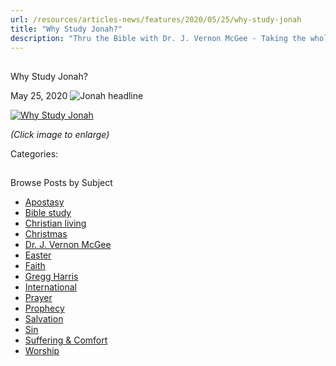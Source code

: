 ```yaml
---
url: /resources/articles-news/features/2020/05/25/why-study-jonah
title: "Why Study Jonah?"
description: "Thru the Bible with Dr. J. Vernon McGee - Taking the whole Word to the whole world"
---
```







## 
 Why Study Jonah?


May 25, 2020
![Jonah headline](https://ttb.org/images/default-source/Why-Study/jonah-headline.jpg?sfvrsn=61c81e16_0 "Jonah headline")




[![Why Study Jonah](/images/default-source/Why-Study/why-study-jonah.jpg?sfvrsn=54c81e16_0&MaxWidth=400&MaxHeight=&ScaleUp=false&Quality=High&Method=ResizeFitToAreaArguments&Signature=A84D886FC09E8A142244F0DFF8CF3B8007231170 "Why Study Jonah")](/images/default-source/Why-Study/why-study-jonah.jpg?sfvrsn=54c81e16_0)  

*(Click image to enlarge)*

Categories: 









## 
 Browse Posts by Subject


* [Apostasy](/resources/articles-news/-in-tags/tags/Apostasy)
* [Bible study](/resources/articles-news/-in-tags/tags/Bible-study)
* [Christian living](/resources/articles-news/-in-tags/tags/Christian-living)
* [Christmas](/resources/articles-news/-in-tags/tags/Christmas)
* [Dr. J. Vernon McGee](/resources/articles-news/-in-tags/tags/Dr-J-Vernon-McGee)
* [Easter](/resources/articles-news/-in-tags/tags/easter)
* [Faith](/resources/articles-news/-in-tags/tags/Faith)
* [Gregg Harris](/resources/articles-news/-in-tags/tags/Gregg-Harris)
* [International](/resources/articles-news/-in-tags/tags/International)
* [Prayer](/resources/articles-news/-in-tags/tags/prayer)
* [Prophecy](/resources/articles-news/-in-tags/tags/Prophecy)
* [Salvation](/resources/articles-news/-in-tags/tags/Salvation)
* [Sin](/resources/articles-news/-in-tags/tags/sin)
* [Suffering & Comfort](/resources/articles-news/-in-tags/tags/Suffering-Comfort)
* [Worship](/resources/articles-news/-in-tags/tags/worship)






